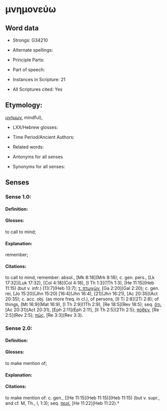 # μνημονεύω

<!-- Status: S2=NeedsEdits -->
<!-- Lexica used for edits:   -->

## Word data

* Strongs: G34210

* Alternate spellings:



* Principle Parts: 


* Part of speech: 


* Instances in Scripture: 21

* All Scriptures cited: Yes

## Etymology: 

[μνήμων](), mindful),

* LXX/Hebrew glosses: 


* Time Period/Ancient Authors: 


* Related words: 

* Antonyms for all senses

* Synonyms for all senses: 


## Senses 


### Sense  1.0: 

#### Definition: 

#### Glosses: 

to call to mind; 

#### Explanation: 

remember; 

#### Citations: 

to call to mind, remember: absol., [Mk 8:18](Mrk 8:18); c. gen. pers., [Lk 17:32](Luk 17:32), [Col 4:18](Col 4:18), [I Th 1:3](1Th 1:3), [He 11:15](Heb 11:15) (but v. infr.) [13:7](Heb 13:7); [τ. πτωχῶν](), [Ga 2:20](Gal 2:20); c. gen. rei, [Jo 15:20](Jhn 15:20) [16:4](Jhn 16:4), [21](Jhn 16:21), [Ac 20:35](Act 20:35); c. acc. obj. (as more freq. in cl.), of persons, [II Ti 2:8](2Ti 2:8); of things, [Mt 16:9](Mat 16:9), [I Th 2:9](1Th 2:9), [Re 18:5](Rev 18:5); seq. [ὅτι](), [Ac 20:31](Act 20:31), [Eph 2:11](Eph 2:11), [II Th 2:5](2Th 2:5); [πόθεν](), [Re 2:5](Rev 2:5); [πῶς](), [Re 3:3](Rev 3:3).

### Sense  2.0: 

#### Definition: 

#### Glosses: 

to make mention of; 

#### Explanation: 


#### Citations: 

to make mention of: c. gen., [[He 11:15](Heb 11:15)](Heb 11:15) (but v. supr., and cf. M, Th., I, 1:3); seq. [περί](), [He 11:22](Heb 11:22).†
